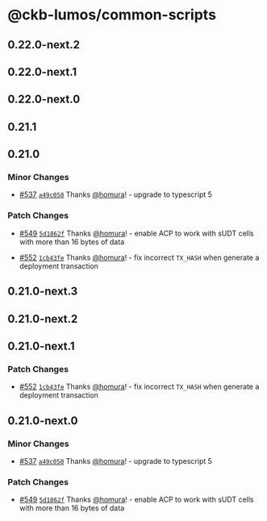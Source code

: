 # @ckb-lumos/common-scripts

## 0.22.0-next.2

## 0.22.0-next.1

## 0.22.0-next.0

## 0.21.1

## 0.21.0

### Minor Changes

- [#537](https://github.com/ckb-js/lumos/pull/537) [`a49c050`](https://github.com/ckb-js/lumos/commit/a49c050806de8b4c8d5e490fd36022c31382c98c) Thanks [@homura](https://github.com/homura)! - upgrade to typescript 5

### Patch Changes

- [#549](https://github.com/ckb-js/lumos/pull/549) [`5d1862f`](https://github.com/ckb-js/lumos/commit/5d1862fca2de473ef047cef3044f0cb5a2d9b2d7) Thanks [@homura](https://github.com/homura)! - enable ACP to work with sUDT cells with more than 16 bytes of data

- [#552](https://github.com/ckb-js/lumos/pull/552) [`1cb43fe`](https://github.com/ckb-js/lumos/commit/1cb43fe72dc95c4b3283acccb5120b7bcaeb9346) Thanks [@homura](https://github.com/homura)! - fix incorrect `TX_HASH` when generate a deployment transaction

## 0.21.0-next.3

## 0.21.0-next.2

## 0.21.0-next.1

### Patch Changes

- [#552](https://github.com/ckb-js/lumos/pull/552) [`1cb43fe`](https://github.com/ckb-js/lumos/commit/1cb43fe72dc95c4b3283acccb5120b7bcaeb9346) Thanks [@homura](https://github.com/homura)! - fix incorrect `TX_HASH` when generate a deployment transaction

## 0.21.0-next.0

### Minor Changes

- [#537](https://github.com/ckb-js/lumos/pull/537) [`a49c050`](https://github.com/ckb-js/lumos/commit/a49c050806de8b4c8d5e490fd36022c31382c98c) Thanks [@homura](https://github.com/homura)! - upgrade to typescript 5

### Patch Changes

- [#549](https://github.com/ckb-js/lumos/pull/549) [`5d1862f`](https://github.com/ckb-js/lumos/commit/5d1862fca2de473ef047cef3044f0cb5a2d9b2d7) Thanks [@homura](https://github.com/homura)! - enable ACP to work with sUDT cells with more than 16 bytes of data
